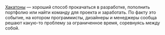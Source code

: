 [Хакатоны](https://skillbox.ru/media/code/vsye-o-khakatonakh-dlya-novichkov/) — хороший способ прокачаться в разработке, пополнить портфолио или найти команду для проекта и заработать.  По факту это событие, на котором программисты, дизайнеры и менеджеры сообща решают какую-то проблему за ограниченное время, соревнуясь между собой.